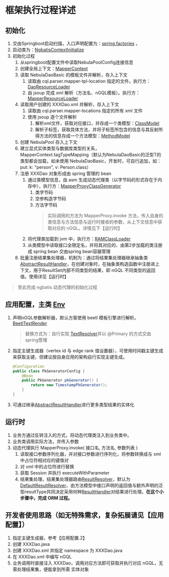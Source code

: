 # 框架执行过程详述
## 初始化
1. 交由Springboot启动扫描，入口声明配置为：[spring.factories](./blob/master/src/main/resources/META-INF/spring.factories) ，
2. 启动类为：[NgbatisContextInitialize](./blob/master/src/main/java/ye/weicheng/ngbatis/NgbatisContextInitializer.java)
3. 初始化过程
    1. 从springboot配置文件中读取NebulaPoolConfig连接信息
    2. 创建全局上下文：[MapperContext](./blob/master/src/main/java/ye/weicheng/ngbatis/proxy/MapperContext.java)
    3. 读取 NebulaDaoBasic 的模板文件并解析，存入上下文
        1. 读取由 cql.parser.mapper-tpl-location 指定的文件。执行方：[DaoResourceLoader](./blob/master/src/main/java/ye/weicheng/ngbatis/io/DaoResourceLoader.java)
        2. 由 jsoup 完成 xml 解析（方法名、nGQL模板）。执行方：[MapperResourceLoader](./blob/master/src/main/java/ye/weicheng/ngbatis/io/MapperResourceLoader.java)
    4. 读取用户创建的 XXXDao.xml 并解析，存入上下文
        1. 读取由 cql.parser.mapper-locations 指定的所有 xml 文件
        2. 使用 jsoup 逐个文件解析
            1. 解析xml文件，获取对应接口，并存成一个类模型：[ClassModel](./blob/master/src/main/java/ye/weicheng/ngbatis/models/ClassModel.java)
            2. 解析子标签，获取具体方法，并将子标签所包含的信息与其反射所得方法的信息存成一个方法模型：[MethodModel](./blob/master/src/main/java/ye/weicheng/ngbatis/models/MethodModel.java)
    5. 创建 NebulaPool 存入上下文
    6. 建立显式实体类型与数据库类型的关系，MapperContext.tagTypeMapping（默认为NebulaDaoBasic的泛型T的类型都会加载，如未使用 NebulaDaoBasic，开发时，可自行追加，如：put: k: "person", v: Person.class）
    7. 注册 XXXDao 对象形成由 spring 管理的 bean
        1. 通过类模型信息，由 asm 生成动态代理类（以字节码的形式存在于内存中），执行方：[MapperProxyClassGenerator](./blob/master/src/main/java/ye/weicheng/ngbatis/proxy/MapperProxyClassGenerator.java)
            1. 类字节码
            2. 空参构造字节码
            3. 方法字节码
                > 实际调用的方法为 MapperProxy.invoke 方法，传入自身的类信息与方法信息与运行时接收的参数，从上下文信息中获取对应的 nGQL。详情见下【运行时】
        2. 将代理类加载到 jvm 中，执行方：[RAMClassLoader](./blob/master/src/main/java/ye/weicheng/ngbatis/proxy/RAMClassLoader.java)
        3. 从类模型中读取接口全限定名，并将其对应的、由第2步加载的类注册成 spring bean 交由spring bean容器管理
    8. 批量注册结果集处理器，机制为：通过将结果集处理器继承抽象类[AbstractResultHandler](./blob/master/src/main/java/ye/weicheng/ngbatis/handler/AbstractResultHandler.java)，在创建对象时，在抽象类构造函数中注册进上下文，用于ResultSet内部不同类型的结果，即 nGQL 不同类型的返回值。使用详见【运行时】

> 至此完成 ngbatis 动态代理的初始化过程

## 应用配置，主类 [Env](./blob/master/src/main/java/ye/weicheng/ngbatis/Env.java)
1. 声明nGQL参数解析器，默认方案使用 beetl 模板引擎进行解析。[BeetlTextRender](./blob/master/src/main/java/ye/weicheng/ngbatis/binding/BeetlTextRender.java)
    > 替换方式为：自行实现 [TextResolver](./blob/master/src/main/java/ye/weicheng/ngbatis/TextResolver.java)并以 @Primary 的方式交由spring管理
2. 指定主键生成器（vertex id 与 edge rank 值设置器），可使用时间戳主键生成来获取主键，但建议按自身应用的架构自行实现主键生成。
    ```java
    @Configuration
    public class PkGeneratorConfig {
        @Bean
        public PkGenerator pkGenerator() {
            return new TimestampPkGenerator();
        }
    }
    ```
3. 可通过继承[AbstractResultHandler](./blob/master/src/main/java/ye/weicheng/ngbatis/handler/AbstractResultHandler.java)进行更多类型结果的实体化


## 运行时
1. 业务方通过反转注入的方式，将动态代理类注入到业务类中。
2. 业务类调用实际方法，并传入参数
3. 动态代理执行 MapperProxy.invoke( 接口名, 方法名, 参数列表 )
    1. 读取接口参数序列化器，并对接口参数进行序列化，将参数转换成与 xml 中占位符相对应的键值对
    2. 对 xml 中的占位符进行替换
    3. 获取 Session 并执行 executeWithParameter
    4. 结果集处理，结果集处理器路由[ResultResolver](./blob/master/src/main/java/ye/weicheng/ngbatis/ResultResolver.java)，默认为 [DefaultResultResolver](./blob/master/src/main/java/ye/weicheng/ngbatis/binding/DefaultResultResolver.java)，由方法模型中接口声明的返回值与额外声明的泛型resultType共同决定采用何种[ResultHandler](./blob/master/src/main/java/ye/weicheng/ngbatis/ResultHandler.java)对结果进行处理。**在这个小步骤中，完成 ORM 过程。**

## 开发者使用思路（如无特殊需求，复杂拓展请见【应用配置】）
1. 指定主键生成器，参考【应用配置.2】
2. 创建 XXXDao.java 
3. 创建 XXXDao.xml 并指定 namespace 为 XXXDao.java
4. 在 XXXDao.xml 中编写 nGQL
5. 业务调用时直接注入 XXXDao，调用对应方法即可获取并执行对应 nGQL，无需处理结果集，便能拿到所需 实体对象




    
